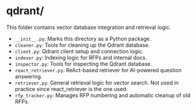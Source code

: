 # qdrant/

This folder contains vector database integration and retrieval logic.

- `__init__.py`: Marks this directory as a Python package.
- `cleaner.py`: Tools for cleaning up the Qdrant database.
- `client.py`: Qdrant client setup and connection logic.
- `indexer.py`: Indexing logic for RFPs and internal docs.
- `inspector.py`: Tools for inspecting the Qdrant database.
- `react_retriever.py`: ReAct-based retriever for AI-powered question answering.
- `retriever.py`: General retrieval logic for vector search. Not used in practice since react_retriever is the one used.
- `rfp_tracker.py`: Manages RFP numbering and automatic cleanup of old RFPs.
